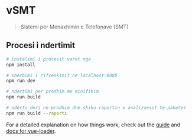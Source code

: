 # vSMT

> Sistemi per Menaxhimin e Telefonave (SMT)

## Procesi i ndertimit

``` bash
# instalimi i procesit varet nga
npm install

# sherbimi i rifreskimit ne localhost:8080
npm run dev

# ndertimi per prodhim me minifikim
npm run build

# nderto deri ne prodhim dhe shiko raportin e analizuesit te paketes
npm run build --raporti
```

For a detailed explanation on how things work, check out the [guide](http://vuejs-templates.github.io/webpack/) and [docs for vue-loader](http://vuejs.github.io/vue-loader).
